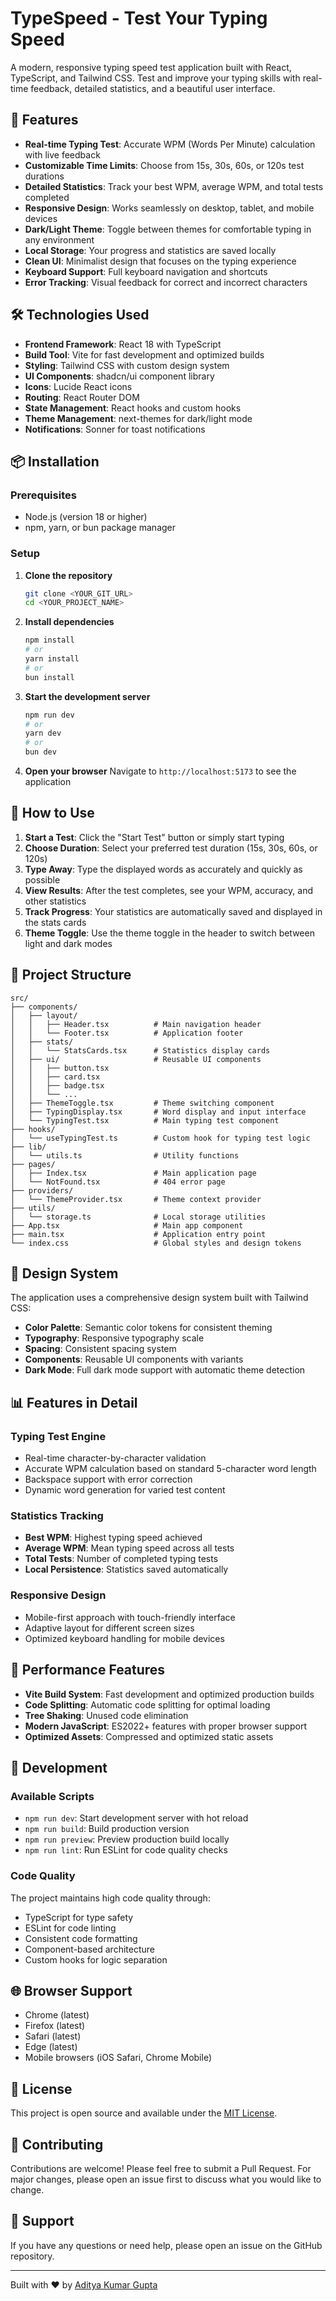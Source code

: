 # TypeSpeed - Test Your Typing Speed

A modern, responsive typing speed test application built with React, TypeScript, and Tailwind CSS. Test and improve your typing skills with real-time feedback, detailed statistics, and a beautiful user interface.

## 🚀 Features

- **Real-time Typing Test**: Accurate WPM (Words Per Minute) calculation with live feedback
- **Customizable Time Limits**: Choose from 15s, 30s, 60s, or 120s test durations
- **Detailed Statistics**: Track your best WPM, average WPM, and total tests completed
- **Responsive Design**: Works seamlessly on desktop, tablet, and mobile devices
- **Dark/Light Theme**: Toggle between themes for comfortable typing in any environment
- **Local Storage**: Your progress and statistics are saved locally
- **Clean UI**: Minimalist design that focuses on the typing experience
- **Keyboard Support**: Full keyboard navigation and shortcuts
- **Error Tracking**: Visual feedback for correct and incorrect characters

## 🛠️ Technologies Used

- **Frontend Framework**: React 18 with TypeScript
- **Build Tool**: Vite for fast development and optimized builds
- **Styling**: Tailwind CSS with custom design system
- **UI Components**: shadcn/ui component library
- **Icons**: Lucide React icons
- **Routing**: React Router DOM
- **State Management**: React hooks and custom hooks
- **Theme Management**: next-themes for dark/light mode
- **Notifications**: Sonner for toast notifications

## 📦 Installation

### Prerequisites

- Node.js (version 18 or higher)
- npm, yarn, or bun package manager

### Setup

1. **Clone the repository**
   ```bash
   git clone <YOUR_GIT_URL>
   cd <YOUR_PROJECT_NAME>
   ```

2. **Install dependencies**
   ```bash
   npm install
   # or
   yarn install
   # or
   bun install
   ```

3. **Start the development server**
   ```bash
   npm run dev
   # or
   yarn dev
   # or
   bun dev
   ```

4. **Open your browser**
   Navigate to `http://localhost:5173` to see the application

## 🎯 How to Use

1. **Start a Test**: Click the "Start Test" button or simply start typing
2. **Choose Duration**: Select your preferred test duration (15s, 30s, 60s, or 120s)
3. **Type Away**: Type the displayed words as accurately and quickly as possible
4. **View Results**: After the test completes, see your WPM, accuracy, and other statistics
5. **Track Progress**: Your statistics are automatically saved and displayed in the stats cards
6. **Theme Toggle**: Use the theme toggle in the header to switch between light and dark modes

## 📁 Project Structure

```
src/
├── components/
│   ├── layout/
│   │   ├── Header.tsx          # Main navigation header
│   │   └── Footer.tsx          # Application footer
│   ├── stats/
│   │   └── StatsCards.tsx      # Statistics display cards
│   ├── ui/                     # Reusable UI components
│   │   ├── button.tsx
│   │   ├── card.tsx
│   │   ├── badge.tsx
│   │   └── ...
│   ├── ThemeToggle.tsx         # Theme switching component
│   ├── TypingDisplay.tsx       # Word display and input interface
│   └── TypingTest.tsx          # Main typing test component
├── hooks/
│   └── useTypingTest.ts        # Custom hook for typing test logic
├── lib/
│   └── utils.ts                # Utility functions
├── pages/
│   ├── Index.tsx               # Main application page
│   └── NotFound.tsx            # 404 error page
├── providers/
│   └── ThemeProvider.tsx       # Theme context provider
├── utils/
│   └── storage.ts              # Local storage utilities
├── App.tsx                     # Main app component
├── main.tsx                    # Application entry point
└── index.css                   # Global styles and design tokens
```

## 🎨 Design System

The application uses a comprehensive design system built with Tailwind CSS:

- **Color Palette**: Semantic color tokens for consistent theming
- **Typography**: Responsive typography scale
- **Spacing**: Consistent spacing system
- **Components**: Reusable UI components with variants
- **Dark Mode**: Full dark mode support with automatic theme detection

## 📊 Features in Detail

### Typing Test Engine
- Real-time character-by-character validation
- Accurate WPM calculation based on standard 5-character word length
- Backspace support with error correction
- Dynamic word generation for varied test content

### Statistics Tracking
- **Best WPM**: Highest typing speed achieved
- **Average WPM**: Mean typing speed across all tests
- **Total Tests**: Number of completed typing tests
- **Local Persistence**: Statistics saved automatically

### Responsive Design
- Mobile-first approach with touch-friendly interface
- Adaptive layout for different screen sizes
- Optimized keyboard handling for mobile devices

## 🚀 Performance Features

- **Vite Build System**: Fast development and optimized production builds
- **Code Splitting**: Automatic code splitting for optimal loading
- **Tree Shaking**: Unused code elimination
- **Modern JavaScript**: ES2022+ features with proper browser support
- **Optimized Assets**: Compressed and optimized static assets

## 🔧 Development

### Available Scripts

- `npm run dev`: Start development server with hot reload
- `npm run build`: Build production version
- `npm run preview`: Preview production build locally
- `npm run lint`: Run ESLint for code quality checks

### Code Quality

The project maintains high code quality through:
- TypeScript for type safety
- ESLint for code linting
- Consistent code formatting
- Component-based architecture
- Custom hooks for logic separation

## 🌐 Browser Support

- Chrome (latest)
- Firefox (latest)
- Safari (latest)
- Edge (latest)
- Mobile browsers (iOS Safari, Chrome Mobile)

## 📄 License

This project is open source and available under the [MIT License](LICENSE).

## 🤝 Contributing

Contributions are welcome! Please feel free to submit a Pull Request. For major changes, please open an issue first to discuss what you would like to change.

## 📧 Support

If you have any questions or need help, please open an issue on the GitHub repository.

---

Built with ❤️ by [Aditya Kumar Gupta](mailto:your-email@example.com)